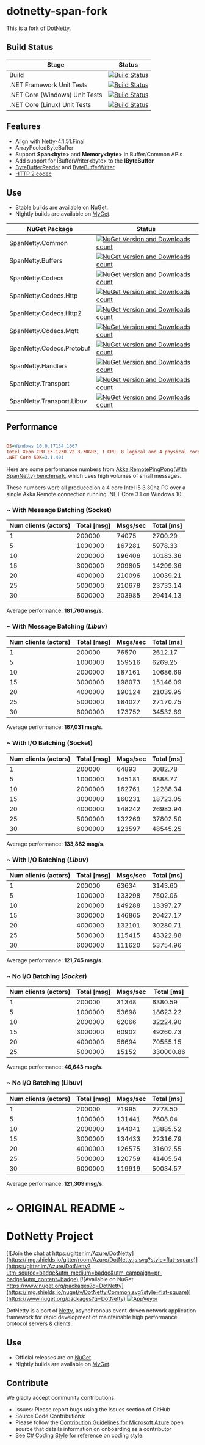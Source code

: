 # dotnetty-span-fork

This is a fork of [DotNetty](https://github.com/azure/dotnetty).

## Build Status

| Stage                               | Status                                                                                                                                                                                                                                                            	|
|-------------------------------------|-------------------------------------------------------------------------------------------------------------------------------------------------------------------------------------------------------------------------------------------------------------------	|
| Build                               | [![Build Status](https://dev.azure.com/SpanNetty/SpanNetty/_apis/build/status/SpanNetty/pr-validation?branchName=future&jobName=Windows%20Build)](https://dev.azure.com/SpanNetty/SpanNetty/_build/latest?definitionId=2&branchName=future)	|
| .NET Framework Unit Tests           | [![Build Status](https://dev.azure.com/SpanNetty/SpanNetty/_apis/build/status/SpanNetty/pr-validation?branchName=future&jobName=.NET%20Framework%20Unit%20Tests%20(Windows))](https://dev.azure.com/SpanNetty/SpanNetty/_build/latest?definitionId=2&branchName=future) |
| .NET Core (Windows) Unit Tests      | [![Build Status](https://dev.azure.com/SpanNetty/SpanNetty/_apis/build/status/SpanNetty/pr-validation?branchName=future&jobName=.NET%20Core%20Unit%20Tests%20(Windows))](https://dev.azure.com/SpanNetty/SpanNetty/_build/latest?definitionId=2&branchName=future) |
| .NET Core (Linux) Unit Tests        | [![Build Status](https://dev.azure.com/SpanNetty/SpanNetty/_apis/build/status/SpanNetty/pr-validation?branchName=future&jobName=.NET%20Core%20Unit%20Tests%20(Linux))](https://dev.azure.com/SpanNetty/SpanNetty/_build/latest?definitionId=2&branchName=future) |

## Features
  - Align with [Netty-4.1.51.Final](https://github.com/netty/netty/tree/netty-4.1.51.Final)
  - ArrayPooledByteBuffer
  - Support **Span&#60;byte&#62;** and **Memory&#60;byte&#62;** in Buffer/Common APIs
  - Add support for IBufferWriter&#60;byte&#62; to the **IByteBuffer**
  - [ByteBufferReader](https://github.com/cuteant/dotnetty-span-fork/tree/future/src/DotNetty.Buffers/Reader) and [ByteBufferWriter](https://github.com/cuteant/dotnetty-span-fork/tree/future/src/DotNetty.Buffers/Writer)
  - [HTTP 2 codec](https://github.com/cuteant/dotnetty-span-fork/tree/future/src/DotNetty.Codecs.Http2)

## Use

* Stable builds are available on [NuGet](https://www.nuget.org/packages?q=spannetty).
* Nightly builds are available on [MyGet](https://www.myget.org/F/cuteant/api/v2).


|NuGet Package|Status|
|------|-------------|
|SpanNetty.Common|[![NuGet Version and Downloads count](https://buildstats.info/nuget/SpanNetty.Common)](https://www.nuget.org/packages/SpanNetty.Common/)|
|SpanNetty.Buffers|[![NuGet Version and Downloads count](https://buildstats.info/nuget/SpanNetty.Buffers)](https://www.nuget.org/packages/SpanNetty.Buffers/)|
|SpanNetty.Codecs|[![NuGet Version and Downloads count](https://buildstats.info/nuget/SpanNetty.Codecs)](https://www.nuget.org/packages/SpanNetty.Codecs/)|
|SpanNetty.Codecs.Http|[![NuGet Version and Downloads count](https://buildstats.info/nuget/SpanNetty.Codecs.Http)](https://www.nuget.org/packages/SpanNetty.Codecs.Http/)|
|SpanNetty.Codecs.Http2|[![NuGet Version and Downloads count](https://buildstats.info/nuget/SpanNetty.Codecs.Http2)](https://www.nuget.org/packages/SpanNetty.Codecs.Http2/)|
|SpanNetty.Codecs.Mqtt|[![NuGet Version and Downloads count](https://buildstats.info/nuget/SpanNetty.Codecs.Mqtt)](https://www.nuget.org/packages/SpanNetty.Codecs.Mqtt/)|
|SpanNetty.Codecs.Protobuf|[![NuGet Version and Downloads count](https://buildstats.info/nuget/SpanNetty.Codecs.Protobuf)](https://www.nuget.org/packages/SpanNetty.Codecs.Protobuf/)|
|SpanNetty.Handlers|[![NuGet Version and Downloads count](https://buildstats.info/nuget/SpanNetty.Handlers)](https://www.nuget.org/packages/SpanNetty.Handlers/)|
|SpanNetty.Transport|[![NuGet Version and Downloads count](https://buildstats.info/nuget/SpanNetty.Transport)](https://www.nuget.org/packages/SpanNetty.Transport/)|
|SpanNetty.Transport.Libuv|[![NuGet Version and Downloads count](https://buildstats.info/nuget/SpanNetty.Transport.Libuv)](https://www.nuget.org/packages/SpanNetty.Transport.Libuv/)|

## Performance

``` ini

OS=Windows 10.0.17134.1667
Intel Xeon CPU E3-1230 V2 3.30GHz, 1 CPU, 8 logical and 4 physical cores
.NET Core SDK=3.1.401

```

Here are some performance numbers from [Akka.RemotePingPong(With SpanNetty) benchmark](https://github.com/cuteant/akka.net/tree/future/benchmark/RemotePingPong), which uses high volumes of small messages. 

These numbers were all produced on a 4 core Intel i5 3.30hz PC over a single Akka.Remote connection running .NET Core 3.1 on Windows 10:

### ~ With Message Batching (**Socket**)

| Num clients (actors) | Total [msg] | Msgs/sec | Total [ms] |
|----------------------|-------------|----------|------------|
| 1                    | 200000      | 74075    | 2700.29    |
| 5                    | 1000000     | 167281   | 5978.33    |
| 10                   | 2000000     | 196406   | 10183.36   |
| 15                   | 3000000     | 209805   | 14299.36   |
| 20                   | 4000000     | 210096   | 19039.21   |
| 25                   | 5000000     | 210678   | 23733.14   |
| 30                   | 6000000     | 203985   | 29414.13   |

Average performance: **181,760 msg/s**.

### ~ With Message Batching (_Libuv_)

| Num clients (actors) | Total [msg] | Msgs/sec | Total [ms] |
|----------------------|-------------|----------|------------|
| 1                    | 200000      | 76570    | 2612.17    |
| 5                    | 1000000     | 159516   | 6269.25    |
| 10                   | 2000000     | 187161   | 10686.69   |
| 15                   | 3000000     | 198073   | 15146.09   |
| 20                   | 4000000     | 190124   | 21039.95   |
| 25                   | 5000000     | 184027   | 27170.75   |
| 30                   | 6000000     | 173752   | 34532.69   |

Average performance: **167,031 msg/s**.

### ~ With I/O Batching (**Socket**)

| Num clients (actors) | Total [msg] | Msgs/sec | Total [ms] |
|----------------------|-------------|----------|------------|
| 1                    | 200000      | 64893    | 3082.78    |
| 5                    | 1000000     | 145181   | 6888.77    |
| 10                   | 2000000     | 162761   | 12288.34   |
| 15                   | 3000000     | 160231   | 18723.05   |
| 20                   | 4000000     | 148242   | 26983.94   |
| 25                   | 5000000     | 132269   | 37802.50   |
| 30                   | 6000000     | 123597   | 48545.25   |

Average performance: **133,882 msg/s**.

### ~ With I/O Batching (_Libuv_)

| Num clients (actors) | Total [msg] | Msgs/sec | Total [ms] |
|----------------------|-------------|----------|------------|
| 1                    | 200000      | 63634    | 3143.60    |
| 5                    | 1000000     | 133298   | 7502.06    |
| 10                   | 2000000     | 149288   | 13397.27   |
| 15                   | 3000000     | 146865   | 20427.17   |
| 20                   | 4000000     | 132101   | 30280.71   |
| 25                   | 5000000     | 115415   | 43322.88   |
| 30                   | 6000000     | 111620   | 53754.96   |

Average performance: **121,745 msg/s**.

### ~ No I/O Batching (_Socket_)

| Num clients (actors) | Total [msg] | Msgs/sec | Total [ms] |
|----------------------|-------------|----------|------------|
| 1                    | 200000      | 31348    | 6380.59    |
| 5                    | 1000000     | 53698    | 18623.22   |
| 10                   | 2000000     | 62066    | 32224.90   |
| 15                   | 3000000     | 60902    | 49260.73   |
| 20                   | 4000000     | 56694    | 70555.15   |
| 25                   | 5000000     | 15152    | 330000.86  |

Average performance: **46,643 msg/s**.

### ~ No I/O Batching (**Libuv**)

| Num clients (actors) | Total [msg] | Msgs/sec | Total [ms] |
|----------------------|-------------|----------|------------|
| 1                    | 200000      | 71995    | 2778.50    |
| 5                    | 1000000     | 131441   | 7608.04    |
| 10                   | 2000000     | 144041   | 13885.52   |
| 15                   | 3000000     | 134433   | 22316.79   |
| 20                   | 4000000     | 126575   | 31602.55   |
| 25                   | 5000000     | 120759   | 41405.54   |
| 30                   | 6000000     | 119919   | 50034.57   |

Average performance: **121,309 msg/s**.

# ~ ORIGINAL README ~

# DotNetty Project

[![Join the chat at https://gitter.im/Azure/DotNetty](https://img.shields.io/gitter/room/Azure/DotNetty.js.svg?style=flat-square)](https://gitter.im/Azure/DotNetty?utm_source=badge&utm_medium=badge&utm_campaign=pr-badge&utm_content=badge)
[![Available on NuGet https://www.nuget.org/packages?q=DotNetty](https://img.shields.io/nuget/v/DotNetty.Common.svg?style=flat-square)](https://www.nuget.org/packages?q=DotNetty)
[![AppVeyor](https://img.shields.io/appveyor/ci/nayato/dotnetty.svg?label=appveyor&style=flat-square)](https://ci.appveyor.com/project/nayato/dotnetty)

DotNetty is a port of [Netty](https://github.com/netty/netty), asynchronous event-driven network application framework for rapid development of maintainable high performance protocol servers & clients.

## Use

* Official releases are on [NuGet](https://www.nuget.org/packages?q=DotNetty).
* Nightly builds are available on [MyGet](https://www.myget.org/F/dotnetty/api/v2/).

## Contribute

We gladly accept community contributions.

* Issues: Please report bugs using the Issues section of GitHub
* Source Code Contributions:
 * Please follow the [Contribution Guidelines for Microsoft Azure](http://azure.github.io/guidelines.html) open source that details information on onboarding as a contributor
 * See [C# Coding Style](https://github.com/Azure/DotNetty/wiki/C%23-Coding-Style) for reference on coding style.
